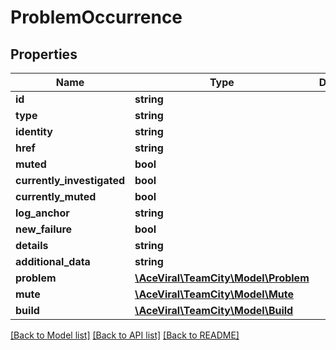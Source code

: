 # ProblemOccurrence

## Properties
Name | Type | Description | Notes
------------ | ------------- | ------------- | -------------
**id** | **string** |  | [optional] 
**type** | **string** |  | [optional] 
**identity** | **string** |  | [optional] 
**href** | **string** |  | [optional] 
**muted** | **bool** |  | [optional] 
**currently_investigated** | **bool** |  | [optional] 
**currently_muted** | **bool** |  | [optional] 
**log_anchor** | **string** |  | [optional] 
**new_failure** | **bool** |  | [optional] 
**details** | **string** |  | [optional] 
**additional_data** | **string** |  | [optional] 
**problem** | [**\AceViral\TeamCity\Model\Problem**](Problem.md) |  | [optional] 
**mute** | [**\AceViral\TeamCity\Model\Mute**](Mute.md) |  | [optional] 
**build** | [**\AceViral\TeamCity\Model\Build**](Build.md) |  | [optional] 

[[Back to Model list]](../README.md#documentation-for-models) [[Back to API list]](../README.md#documentation-for-api-endpoints) [[Back to README]](../README.md)


